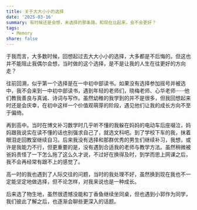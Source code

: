 ```yaml
---
title: 关于大大小小的选择
date: '2025-03-16'
summary: 有时候还是会想，未选择的那条路，和现在比起来，会不会更好？
tags:
  - Memory
share: false
---
```


于我而言，大多数时候，回想起过去大大小小的选择，大多都是不后悔的。但这也并不能阻止我偶尔会想，当时做的这个选择，是不是让我的人生在往更好的方向走？

往前回溯，似乎第一个选择是在一中初中部读书。如果没有选择参加摇号并被选中，我不会来到一中初中部读书，遇到年轻的老师们，晓梅老师、心华老师······他们教我善良与真诚、诗词与写作。虽然幼稚的我学到的并不是很多，但我回想起来时还是会庆幸，在初中这样一个价值观萌芽的阶段，遇见他们让我的成长方向不至于偏倚。

再到高中。当时在博文补习数学时几乎听不懂的我躲在妈妈的电动车后座啜泣，妈妈跟我说实在读不懂的话也别强求自己了，就选文科吧。到了学校下车的我，抹着眼泪走回教室继续自习。后来我没有选择和那群优秀的男生们继续补习，我想，或许是我能力不行，但更重要的是，没有遇到合适我的老师与教学方法。虽然稍微被爸妈责怪了一下怎么拖了这么久才说，不过好在换得及时，到学而思上网课之后，我不会再经常有跟不上的感觉了。

高一时的我也遇到了人际交往的问题，当时的我处理不好，虽然换到现在我也不一定能坚定地做选择，但不论怎样，对我来说也是一种成长。

后来选了物生地，虽然很遗憾没能和丁香鱼继续坐同桌，但也遇到小郭作为同学，我们彼此了解之后，也逐渐会聊些更深入的话题。